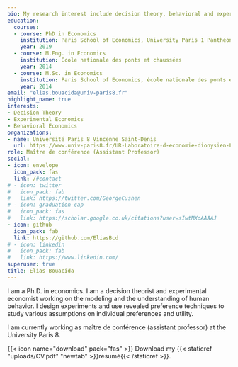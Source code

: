 ```yaml
---
bio: My research interest include decision theory, behavioral and experimental economics.
education:
  courses:
  - course: PhD in Economics
    institution: Paris School of Economics, University Paris 1 Panthéon-Sorbonne
    year: 2019
  - course: M.Eng. in Economics
    institution: Ecole nationale des ponts et chaussées
    year: 2014
  - course: M.Sc. in Economics
    institution: Paris School of Economics, école nationale des ponts et chaussées
    year: 2014
email: "elias.bouacida@univ-paris8.fr"
highlight_name: true
interests:
- Decision Theory
- Experimental Economics
- Behavioral Economics
organizations:
- name: Université Paris 8 Vincenne Saint-Denis
  url: https://www.univ-paris8.fr/UR-Laboratoire-d-economie-dionysien-LED
role: Maître de conférence (Assistant Professor)
social:
- icon: envelope
  icon_pack: fas
  link: /#contact
# - icon: twitter
#   icon_pack: fab
#   link: https://twitter.com/GeorgeCushen
# - icon: graduation-cap
#   icon_pack: fas
#   link: https://scholar.google.co.uk/citations?user=sIwtMXoAAAAJ
- icon: github
  icon_pack: fab
  link: https://github.com/EliasBcd
# - icon: linkedin
#   icon_pack: fab
#   link: https://www.linkedin.com/
superuser: true
title: Elias Bouacida
---
```


I am a Ph.D. in economics. I am a decision theorist and experimental economist working on the modeling and the understanding of human behavior. 
I design experiments and use revealed preference techniques to study various assumptions on individual preferences and utility.

I am currently working as maître de conférence (assistant professor) at the University Paris 8.

{{< icon name="download" pack="fas" >}} Download my {{< staticref "uploads/CV.pdf" "newtab" >}}resumé{{< /staticref >}}.
